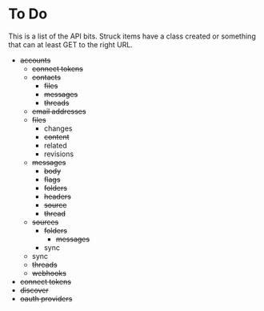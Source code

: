 # To Do

This is a list of the API bits. Struck items have a class created or something
that can at least GET to the right URL.

* <del>accounts</del>
    * <del>connect tokens</del>
    * <del>contacts</del>
        * <del>files</del>
        * <del>messages</del>
        * <del>threads</del>
    * <del>email addresses</del>
    * <del>files</del>
        * changes
        * <del>content</del>
        * related
        * revisions
    * <del>messages</del>
        * <del>body</del>
        * <del>flags</del>
        * <del>folders</del>
        * <del>headers</del>
        * <del>source</del>
        * <del>thread</del>
    * <del>sources</del>
        * <del>folders</del>
            * <del>messages</del>
        * sync
    * sync
    * <del>threads</del>
    * <del>webhooks</del>
* <del>connect tokens</del>
* <del>discover</del>
* <del>oauth providers</del>
